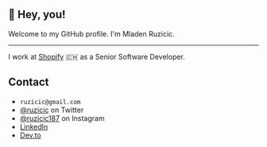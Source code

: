## :wave: Hey, you!

Welcome to my GitHub profile. I'm Mladen Ruzicic.

---

I work at [Shopify](https://shopify.com/) :switzerland: as a Senior Software Developer.


## Contact
- `ruzicic@gmail.com`
- [@ruzicic](https://twitter.com/ruzicic) on Twitter
- [@ruzicic187](https://instagram.com/ruzicic187) on Instagram
- [LinkedIn](https://www.linkedin.com/in/ruzicic/)
- [Dev.to](https://dev.to/ruzicic)
